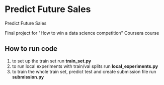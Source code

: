 # Predict Future Sales
Predict Future Sales

Final project for "How to win a data science competition" Coursera course

## How to run code
1. to set up the train set run **train_set.py**
2. to run local experiments with train/val splits run **local_experiments.py**
3. to train the whole train set, predict test and create submission file run **submission.py**
